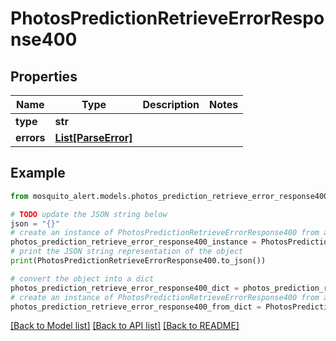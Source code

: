 # PhotosPredictionRetrieveErrorResponse400


## Properties

Name | Type | Description | Notes
------------ | ------------- | ------------- | -------------
**type** | **str** |  | 
**errors** | [**List[ParseError]**](ParseError.md) |  | 

## Example

```python
from mosquito_alert.models.photos_prediction_retrieve_error_response400 import PhotosPredictionRetrieveErrorResponse400

# TODO update the JSON string below
json = "{}"
# create an instance of PhotosPredictionRetrieveErrorResponse400 from a JSON string
photos_prediction_retrieve_error_response400_instance = PhotosPredictionRetrieveErrorResponse400.from_json(json)
# print the JSON string representation of the object
print(PhotosPredictionRetrieveErrorResponse400.to_json())

# convert the object into a dict
photos_prediction_retrieve_error_response400_dict = photos_prediction_retrieve_error_response400_instance.to_dict()
# create an instance of PhotosPredictionRetrieveErrorResponse400 from a dict
photos_prediction_retrieve_error_response400_from_dict = PhotosPredictionRetrieveErrorResponse400.from_dict(photos_prediction_retrieve_error_response400_dict)
```
[[Back to Model list]](../README.md#documentation-for-models) [[Back to API list]](../README.md#documentation-for-api-endpoints) [[Back to README]](../README.md)


